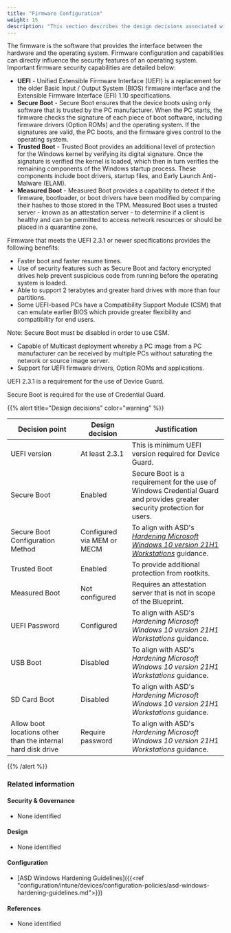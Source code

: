 ```yaml
---
title: "Firmware Configuration"
weight: 15
description: "This section describes the design decisions associated with firmware configuration on Windows 10 and 11 endpoints configured according to guidance in ASD's Blueprint for Secure Cloud."
---
```


The firmware is the software that provides the interface between the hardware and the operating system. Firmware configuration and capabilities can directly influence the security features of an operating system.
Important firmware security capabilities are detailed below:

* **UEFI** - Unified Extensible Firmware Interface (UEFI) is a replacement for the older Basic Input / Output System (BIOS) firmware interface and the Extensible Firmware Interface (EFI) 1.10 specifications.
* **Secure Boot** - Secure Boot ensures that the device boots using only software that is trusted by the PC manufacturer. When the PC starts, the firmware checks the signature of each piece of boot software, including firmware drivers (Option ROMs) and the operating system. If the signatures are valid, the PC boots, and the firmware gives control to the operating system.
* **Trusted Boot** - Trusted Boot provides an additional level of protection for the Windows kernel by verifying its digital signature. Once the signature is verified the kernel is loaded, which then in turn verifies the remaining components of the Windows startup process. These components include boot drivers, startup files, and Early Launch Anti-Malware (ELAM).
* **Measured Boot** - Measured Boot provides a capability to detect if the firmware, bootloader, or boot drivers have been modified by comparing their hashes to those stored in the TPM. Measured Boot uses a trusted server - known as an attestation server - to determine if a client is healthy and can be permitted to access network resources or should be placed in a quarantine zone.

Firmware that meets the UEFI 2.3.1 or newer specifications provides the following benefits:

* Faster boot and faster resume times.
* Use of security features such as Secure Boot and factory encrypted drives help prevent suspicious code from running before the operating system is loaded.
* Able to support 2 terabytes and greater hard drives with more than four partitions.
* Some UEFI-based PCs have a Compatibility Support Module (CSM) that can emulate earlier BIOS which provide greater flexibility and compatibility for end users.

Note: Secure Boot must be disabled in order to use CSM.

* Capable of Multicast deployment whereby a PC image from a PC manufacturer can be received by multiple PCs without saturating the network or source image server.
* Support for UEFI firmware drivers, Option ROMs and applications.

UEFI 2.3.1 is a requirement for the use of Device Guard.

Secure Boot is required for the use of Credential Guard.

{{% alert title="Design decisions" color="warning" %}}

| Decision point                                               | Design decision            | Justification                                                                                                            |
|--------------------------------------------------------------|----------------------------|--------------------------------------------------------------------------------------------------------------------------|
| UEFI version                                                 | At least 2.3.1             | This is minimum UEFI version required for Device Guard.                                                                  |
| Secure Boot                                                  | Enabled                    | Secure Boot is a requirement for the use of Windows Credential Guard and provides greater security protection for users. |
| Secure Boot Configuration Method                             | Configured via MEM or MECM | To align with ASD's [*Hardening Microsoft Windows 10 version 21H1 Workstations*](https://www.cyber.gov.au/resources-business-and-government/maintaining-devices-and-systems/system-hardening-and-administration/system-hardening/hardening-microsoft-windows-10-version-21h1-workstations) guidance.                                                                       |
| Trusted Boot                                                 | Enabled                    | To provide additional protection from rootkits.                                                                          |
| Measured Boot                                                | Not configured             | Requires an attestation server that is not in scope of the Blueprint.                                                    |
| UEFI Password                                                | Configured                 | To align with ASD's *Hardening Microsoft Windows 10 version 21H1 Workstations* guidance.                                                                       |
| USB Boot                                                     | Disabled                   | To align with ASD's *Hardening Microsoft Windows 10 version 21H1 Workstations* guidance.                                                                       |
| SD Card Boot                                                 | Disabled                   | To align with ASD's *Hardening Microsoft Windows 10 version 21H1 Workstations* guidance.                                                                       |
| Allow boot locations other than the internal hard disk drive | Require password           | To align with ASD's *Hardening Microsoft Windows 10 version 21H1 Workstations* guidance.                                                                       |

{{% /alert %}}

### Related information

#### Security & Governance

* None identified

#### Design

* None identified

#### Configuration

* [ASD Windows Hardening Guidelines]({{<ref "configuration/intune/devices/configuration-policies/asd-windows-hardening-guidelines.md">}})

#### References

* None identified